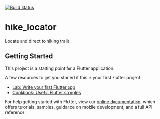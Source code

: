 [![Build Status](https://travis-ci.org/ChicoState/HikeLocator.svg?branch=master)](https://travis-ci.org/ChicoState/HikeLocator)

# hike_locator

Locate and direct to hiking trails

## Getting Started

This project is a starting point for a Flutter application.

A few resources to get you started if this is your first Flutter project:

- [Lab: Write your first Flutter app](https://flutter.io/docs/get-started/codelab)
- [Cookbook: Useful Flutter samples](https://flutter.io/docs/cookbook)

For help getting started with Flutter, view our
[online documentation](https://flutter.io/docs), which offers tutorials,
samples, guidance on mobile development, and a full API reference.

